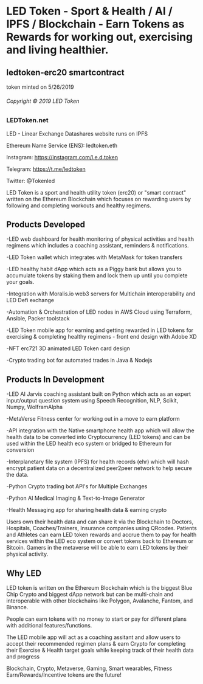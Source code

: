 # LED Token - Sport & Health / AI / IPFS / Blockchain - Earn Tokens as Rewards for working out, exercising and living healthier.
## ledtoken-erc20 smartcontract
token minted on 5/26/2019
###### Copyright © 2019 LED Token


### LEDToken.net
LED - Linear Exchange Datashares
website runs on IPFS

Ethereum Name Service (ENS):
ledtoken.eth

Instagram: https://instagram.com/l.e.d.token

Telegram: 
https://t.me/ledtoken

Twitter:
@Tokenled


LED Token is a sport and health utility token (erc20) or "smart contract" written on the Ethereum Blockchain which focuses on rewarding users by following and completing workouts and healthy regimens.


## Products Developed

-LED web dashboard for health monitoring of physical activities and health regimens which includes a coaching assistant, reminders & notifications. 

-LED Token wallet which integrates with MetaMask for token transfers

-LED healthy habit dApp which acts as a Piggy bank but allows you to accumulate tokens by staking them and lock them up until you complete your goals.

-Integration with Moralis.io web3 servers for Multichain interoperability and LED Defi exchange

-Automation & Orchestration of LED nodes in AWS Cloud using Terraform, Ansible, Packer toolstack

-LED Token mobile app for earning and getting rewarded in LED tokens for exercising & completing healthy regimens - front end design with Adobe XD 

-NFT erc721 3D animated LED Token card design

-Crypto trading bot for automated trades in Java & Nodejs


## Products In Development

-LED AI Jarvis coaching assistant built on Python which acts as an expert input/output question system using Speech Recognition, NLP, Scikit, Numpy, WolframAlpha

-MetaVerse Fitness center for working out in a move to earn platform

-API integration with the Native smartphone health app which will allow the health data to be converted into Cryptocurrency (LED tokens) and can be used within the LED health eco system or bridged to Ethereum for conversion

-Interplanetary file system (IPFS) for health records (ehr) which will hash encrypt patient data on a decentralized peer2peer network to help secure the data. 

-Python Crypto trading bot API's for Multiple Exchanges

-Python AI Medical Imaging & Text-to-Image Generator

-Health Messaging app for sharing health data & earning crypto

Users own their health data and can share it via the Blockchain to Doctors, Hospitals, Coaches/Trainers, Insurance companies using QRcodes. Patients and Athletes can earn LED token rewards and accrue them to pay for health services within the LED eco system or convert tokens back to Ethereum or Bitcoin. Gamers in the metaverse will be able to earn LED tokens by their physical activity.


## Why LED

LED token is written on the Ethereum Blockchain which is the biggest Blue Chip Crypto and biggest dApp network but can be multi-chain and interoperable with other blockchains like Polygon, Avalanche, Fantom, and Binance. 

People can earn tokens with no money to start or pay for different plans with additional features/functions. 

The LED mobile app will act as a coaching assitant and allow users to accept their recommended regimen plans & earn Crypto for completing their Exercise & Health target goals while keeping track of their health data and progress

Blockchain, Crypto, Metaverse, Gaming, Smart wearables, Fitness Earn/Rewards/Incentive tokens are the future!
